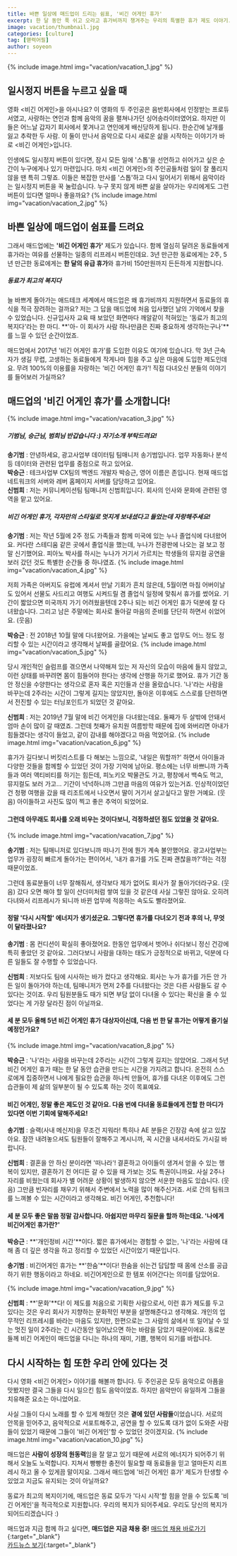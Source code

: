 ```yaml
---
title: 바쁜 일상에 매드업이 드리는 쉼표, '비긴 어게인 휴가'
excerpt: 한 달 동안 푹 쉬고 오라고 휴가비까지 챙겨주는 우리의 특별한 휴가 제도 이야기.
image: vacation/thumbnail.jpg
categories: [culture]
tag: [맫력어필]
author: soyeon
---
```


{% include image.html img="vacation/vacation_1.jpg" %}

## 일시정지 버튼을 누르고 싶을 때
영화 &#60;비긴 어게인&#62;을 아시나요? 이 영화의 두 주인공은 음반회사에서 인정받는 프로듀서였고, 사랑하는 연인과 함께 음악의 꿈을 펼쳐나가던 싱어송라이터였어요. 하지만 이들은 어느날 갑자기 회사에서 쫓겨나고 연인에게 배신당하게 됩니다. 한순간에 날개를 잃고 추락한 두 사람. 이 둘이 만나서 음악으로 다시 새로운 삶을 시작하는 이야기가 바로 &#60;비긴 어게인&#62;입니다.

인생에도 일시정지 버튼이 있다면, 잠시 모든 일에 '스톱'을 선언하고 쉬어가고 싶은 순간이 누구에게나 있기 마련입니다. 마치 &#60;비긴 어게인&#62;의 주인공들처럼 일이 잘 풀리지 않을 땐 특히 그렇죠. 이들은 복잡한 만사를 '스톱'하고 다시 일어서기 위해서 음악이라는 일시정지 버튼을 꾹 눌렀습니다. 누구 못지 않게 바쁜 삶을 살아가는 우리에게도 그런 버튼이 있다면 얼마나 좋을까요?
{% include image.html img="vacation/vacation_2.jpg" %}

## 바쁜 일상에 매드업이 쉼표를 드려요
그래서 매드업에는 **'비긴 어게인 휴가'** 제도가 있습니다. 함께 열심히 달려온 동료들에게 휴가라는 여유를 선물하는 일종의 리프레시 버튼인데요. 3년 만근한 동료에게는 2주, 5년 만근한 동료에게는 **한 달의 유급 휴가**와 휴가비 150만원까지 든든하게 지원합니다.
##### 동료가 최고의 복지다
늘 바쁘게 돌아가는 애드테크 세계에서 매드업은 왜 휴가비까지 지원하면서 동료들의 휴식을 적극 장려하는 걸까요? 저는 그 답을 매드업에 처음 입사했던 날의 기억에서 찾을 수 있었습니다. 신규입사자 교육 때 보았던 화면마다 깨알같이 적혀있는 '동료가 최고의 복지다'라는 한 마디. **'아- 이 회사가 사람 하나만큼은 진짜 중요하게 생각하는구나'**를 느낄 수 있던 순간이었죠.

매드업에서 2017년 '비긴 어게인 휴가'를 도입한 이유도 여기에 있습니다. 막 3년 근속자가 생길 무렵, 고생하는 동료들에게 작게나마 힘을 주고 싶은 마음에 도입한 제도인데요. 무려 100%의 이용률을 자랑하는 '비긴 어게인 휴가'! 직접 다녀오신 분들의 이야기를 들어보러 가실까요?

## 매드업의 '비긴 어게인 휴가'를 소개합니다!
{% include image.html img="vacation/vacation_3.jpg" %}

##### 기범님, 승근님, 범희님 반갑습니다 :) 자기소개 부탁드려요!
**송기범** : 안녕하세요, 광고사업부 데이터팀 팀매니저 송기범입니다. 업무 자동화나 분석 등 데이터와 관련된 업무를 중점으로 하고 있어요.  
**박승근** : 테크사업부 CX팀의 백엔드 개발자 박승근, 영어 이름은 존입니다. 현재 매드업 네트워크의 서버와 레버 홈페이지 서버를 담당하고 있어요.  
**신범희** : 저는 커뮤니케이션팀 팀매니저 신범희입니다. 회사의 인사와 문화에 관련된 영역을 맡고 있어요.  

##### 비긴 어게인 휴가, 각자만의 스타일로 멋지게 보내셨다고 들었는데 자랑해주세요!
**송기범** : 저는 작년 5월에 2주 정도 가족들과 함께 미국에 있는 누나 졸업식에 다녀왔어요. 커다란 스테디움 같은 곳에서 졸업식을 했는데, 누나가 전광판에 나오는 걸 보고 정말 신기했어요. 피아노 박사를 하시는 누나가 거기서 가르치는 학생들의 뮤지컬 공연을 보러 갔던 것도 특별한 순간들 중 하나였죠.
{% include image.html img="vacation/vacation_4.jpg" %}

저희 가족은 아버지도 유럽에 계셔서 만날 기회가 흔치 않은데, 5월이면 마침 어버이날도 있어서 선물도 사드리고 여행도 시켜드릴 겸 졸업식 일정에 맞춰서 휴가를 썼어요. 기간이 짧았으면 미국까지 가기 어려웠을텐데 2주나 되는 비긴 어게인 휴가 덕분에 잘 다녀왔습니다. 
그리고 남은 주말에는 회사로 돌아갈 마음의 준비를 단단히 하면서 쉬었어요. (웃음)

**박승근** : 전 2018년 10월 말에 다녀왔어요. 가을에는 날씨도 좋고 업무도 어느 정도 정리할 수 있는 시간이라고 생각해서 날짜를 골랐어요.
{% include image.html img="vacation/vacation_5.jpg" %}

당시 개인적인 슬럼프를 겪으면서 나약해져 있는 저 자신의 모습이 마음에 들지 않았고, 이런 상태를 바꾸려면 몸이 힘들어야 한다는 생각에 산행을 하기로 했어요. 휴가 기간 동안 정신을 수양한다는 생각으로 혼자 혹은 지인들과 산을 올랐습니다.
'나'라는 사람을 바꾸는데 2주라는 시간이 그렇게 길지는 않았지만, 돌아온 이후에도 스스로를 단련하면서 전진할 수 있는 터닝포인트가 되었던 것 같아요.


**신범희** : 저는 2019년 7월 말에 비긴 어게인을 다녀왔는데요. 둘째가 두 살밖에 안돼서 엄마 손이 많이 갈 때였죠. 그런데 첫째가 유치원 여름방학 때문에 집에 와버리면 아내가 힘들겠다는 생각이 들었고, 같이 감내를 해야겠다고 마음 먹었어요.
{% include image.html img="vacation/vacation_6.jpg" %}

휴가가 길다보니 버킷리스트를 다 해보는 느낌으로, '내일은 뭐할까?' 하면서 아이들과 다양한 것들을 함께할 수 있었던 것이 가장 기억에 남아요. 평소에는 너무 바쁘니까 가족들과 여러 액티비티를 하기는 힘든데, 피노키오 박물관도 가고, 평창에서 백숙도 먹고, 뮤지컬도 보러 가고... 기간이 넉넉하니까 그만큼 마음의 여유가 있는거죠.
인상적이었던건 청평 여행을 갔을 때 리조트에서 나오면서 딸이 거기서 살고싶다고 말한 거예요. (웃음) 아이들하고 사진도 많이 찍고 좋은 추억이 되었어요.

#### 그런데 아무래도 회사를 오래 비우는 것이다보니, 걱정하셨던 점도 있었을 것 같아요.
{% include image.html img="vacation/vacation_7.jpg" %}

**송기범** : 저는 팀매니저로 있다보니까 떠나기 전에 뭔가 계속 불안했어요. 광고사업부는 업무가 굉장히 빠르게 돌아가는 편이어서, '내가 휴가를 가도 진짜 괜찮을까?'하는 걱정 때문이었죠. 

그런데 동료분들이 너무 잘해줘서, 생각보다 제가 없어도 회사가 잘 돌아가더라구요. (웃음) 갔다 오면 해야 할 일이 산더미처럼 쌓여 있을 것 같은데 사실 그렇진 않아요. 오히려 다녀와서 리프레시가 되니까 바뀐 업무에 적응하는 속도도 빨라졌어요.

#### 정말 '다시 시작할' 에너지가 생기셨군요. 그렇다면 휴가를 다녀오기 전과 후의 나, 무엇이 달라졌나요?
**송기범** : 몸 컨디션이 확실히 좋아졌어요. 한동안 업무에서 벗어나 쉬다보니 정신 건강에 특히 좋았던 것 같아요. 그러다보니 사람을 대하는 태도가 긍정적으로 바뀌고, 덕분에 다른 일들도 잘 수행할 수 있었습니다. 

**신범희** : 저보다도 팀에 시사하는 바가 컸다고 생각해요. 회사는 누가 휴가를 가든 안 가든 일이 돌아가야 하는데, 팀매니저가 먼저 2주를 다녀왔다는 것은 다른 사람들도 갈 수 있다는 것이죠. 우리 팀원분들도 때가 되면 부담 없이 다녀올 수 있다는 확신을 줄 수 있었다는 게 가장 달라진 점이 아닐까요.

#### 세 분 모두 올해 5년 비긴 어게인 휴가 대상자이신데, 다음 번 한 달 휴가는 어떻게 즐기실 예정인가요?
{% include image.html img="vacation/vacation_8.jpg" %}

**박승근** : '나'라는 사람을 바꾸는데 2주라는 시간이 그렇게 길지는 않았어요. 그래서 5년 비긴 어게인 휴가 때는 한 달 동안 습관을 만드는 시간을 가지려고 합니다. 온전히 스스로에게 집중하면서 나에게 필요한 습관을 하나씩 만들어, 휴가를 다녀온 이후에도 그런 습관들이 제 삶의 일부분이 될 수 있도록 하는 것이 목표예요.


#### 비긴 어게인, 정말 좋은 제도인 것 같아요. 다음 번에 다녀올 동료들에게 전할 한 마디가 있다면 이번 기회에 말해주세요!
**송기범** : 슬랙(사내 메신저)을 무조건 지워라! 특히나 AE 분들은 긴장감 속에 살고 있잖아요. 잠깐 내려놓으셔도 팀원들이 잘해주고 계시니까, 꼭 시간을 내셔서라도 가시길 바랍니다.

**신범희** : 결혼을 안 하신 분이라면 '떠나라'! 결혼하고 아이들이 생겨서 얻을 수 있는 행복이 있지만, 결혼하기 전 어디든 갈 수 있을 때 가보는 것도 특권이니까요.
사실 2주나 자리를 비웠는데 회사가 별 어려운 상황이 발생하지 않으면 서운한 마음도 있습니다. (웃음) 그만큼 빈자리를 채우기 위해서 주변에서 노력을 많이 해주신거죠. 서로 간의 팀워크를 느껴볼 수 있는 시간이라고 생각해요. 비긴 어게인, 추천합니다!

#### 세 분 모두 좋은 말씀 정말 감사합니다. 아쉽지만 마무리 질문을 할까 하는데요. '나에게 비긴어게인 휴가란?'

**박승근** : **'개인정비 시간'**이다. 짧은 휴가에서는 경험할 수 없는, '나'라는 사람에 대해 좀 더 깊은 생각을 하고 정리할 수 있었던 시간이었기 때문입니다.

**송기범** : 비긴어게인 휴가는 **'한숨'**이다! 한숨을 쉬는건 답답할 때 몸에 산소를 공급하기 위한 행동이라고 하네요. 비긴어게인으로 한 템포 쉬어간다는 의미를 담았어요.

{% include image.html img="vacation/vacation_9.jpg" %}

**신범희** : **'문화'**다! 이 제도를 처음으로 기획한 사람으로서, 이런 휴가 제도를 두고 있다는 것은 우리 회사가 지향하는 문화적인 부분을 설명해준다고 생각해요. 개인의 업무적인 리프레시를 바라는 마음도 있지만, 한편으로는 그 사람의 삶에서 또 일어날 수 있는 멋진 일이 2주라는 긴 시간동안 일어났으면 하는 바람을 담았기 때문이에요.
동료분들께 비긴 어게인이 매드업을 다니는 하나의 재미, 기쁨, 행복이 되기를 바랍니다.

## 다시 시작하는 힘 또한 우리 안에 있다는 것
다시 영화 &#60;비긴 어게인&#62; 이야기를 해볼까 합니다. 두 주인공은 모두 음악으로 아픔을 맛봤지만 결국 그들을 다시 일으킨 힘도 음악이었죠. 하지만 음악만이 유일하게 그들을 치유해준 요소는 아니었어요. 

사실 그들이 다시 노래를 할 수 있게 해줬던 것은 **곁에 있던 사람들**이었습니다. 서로의 안목을 믿어주고, 음악적으로 서포트해주고, 공연을 할 수 있도록 대가 없이 도와준 사람들이 있었기 때문에 그들이 '비긴 어게인'할 수 있었던 것이겠지요.
{% include image.html img="vacation/vacation_10.jpg" %}

매드업은 **사람이 성장의 원동력**임을 잘 알고 있기 때문에 서로의 에너지가 되어주기 위해서 오늘도 노력합니다. 지쳐서 빵빵한 충전이 필요할 때 동료들을 믿고 얼마든지 리프레시 하고 올 수 있게끔 말이지요. 그래서 매드업에 '비긴 어게인 휴가' 제도가 탄생할 수 있었고 지금도 유지되는 것이 아닐까요?

동료가 최고의 복지이기에, 매드업은 동료 모두가 '다시 시작'할 힘을 얻을 수 있도록 '비긴 어게인'을 적극적으로 지원합니다.
우리의 복지가 되어주세요. 우리도 당신의 복지가 되어드리겠습니다 :)

매드업과 지금 함께 하고 싶다면, **매드업은 지금 채용 중!** [매드업 채용 바로가기](https://www.notion.so/maduphr/fff8c23e3b434fb1abdfb36ad915d3ee){:target="_blank"}    
[카드뉴스 보기](https://www.facebook.com/permalink.php?story_fbid=118500939737969&id=102427668011963){:target="_blank"}
